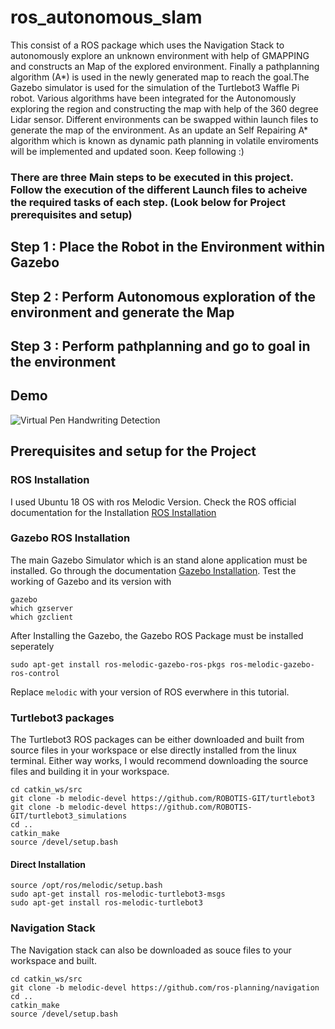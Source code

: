 # ros_autonomous_slam

This consist of a ROS package which uses the Navigation Stack to autonomously explore an unknown environment with help of GMAPPING and constructs an Map of the explored environment. Finally a pathplanning algorithm (A*) is used in the newly generated map to reach the goal.The Gazebo simulator is used for the simulation of the Turtlebot3 Waffle Pi robot. Various algorithms have been integrated for the Autonomously exploring the region and constructing the map with help of the 360 degree Lidar sensor. Different environments can be swapped within launch files to generate the map of the environment. As an update an Self Repairing A* algorithm which is known as dynamic path planning in volatile enviroments will be implemented and updated soon. Keep following :) 

### There are three Main steps to be executed in this project. Follow the execution of the different Launch files to acheive the required tasks of each step. (Look below for Project prerequisites and setup)

## Step 1 : Place the Robot in the Environment within Gazebo
## Step 2 : Perform Autonomous exploration of the environment and generate the Map
## Step 3 : Perform pathplanning and go to goal in the environment

## Demo
![Virtual Pen Handwriting Detection](demo.gif)

## Prerequisites and setup for the Project
### ROS Installation
I used Ubuntu 18 OS with ros Melodic Version. Check the ROS official documentation for the Installation
[ROS Installation](http://wiki.ros.org/melodic/Installation/Ubuntu)

### Gazebo ROS Installation
The main Gazebo Simulator which is an stand alone application must be installed. Go through the documentation
[Gazebo Installation](http://gazebosim.org/tutorials?tut=install_ubuntu&cat=install).
Test the working of Gazebo and its version with 
```
gazebo
which gzserver
which gzclient
```
After Installing the Gazebo, the Gazebo ROS Package must be installed seperately
```
sudo apt-get install ros-melodic-gazebo-ros-pkgs ros-melodic-gazebo-ros-control
```
Replace `melodic` with your version of ROS everwhere in this tutorial.
### Turtlebot3 packages
The Turtlebot3 ROS packages can be either downloaded and built from source files in your workspace
or else directly installed from the linux terminal. Either way works, I would recommend downloading the source files and building it in your workspace.
```
cd catkin_ws/src
git clone -b melodic-devel https://github.com/ROBOTIS-GIT/turtlebot3
git clone -b melodic-devel https://github.com/ROBOTIS-GIT/turtlebot3_simulations
cd ..
catkin_make
source /devel/setup.bash
```
#### Direct Installation
```
source /opt/ros/melodic/setup.bash
sudo apt-get install ros-melodic-turtlebot3-msgs
sudo apt-get install ros-melodic-turtlebot3
```
### Navigation Stack
The Navigation stack can also be downloaded as souce files to your workspace and built.
```
cd catkin_ws/src
git clone -b melodic-devel https://github.com/ros-planning/navigation
cd ..
catkin_make
source /devel/setup.bash
```


